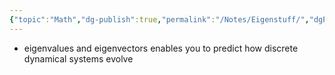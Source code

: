```yaml
---
{"topic":"Math","dg-publish":true,"permalink":"/Notes/Eigenstuff/","dgPassFrontmatter":true,"noteIcon":""}
---
```


- eigenvalues and eigenvectors enables you to predict how discrete dynamical systems evolve